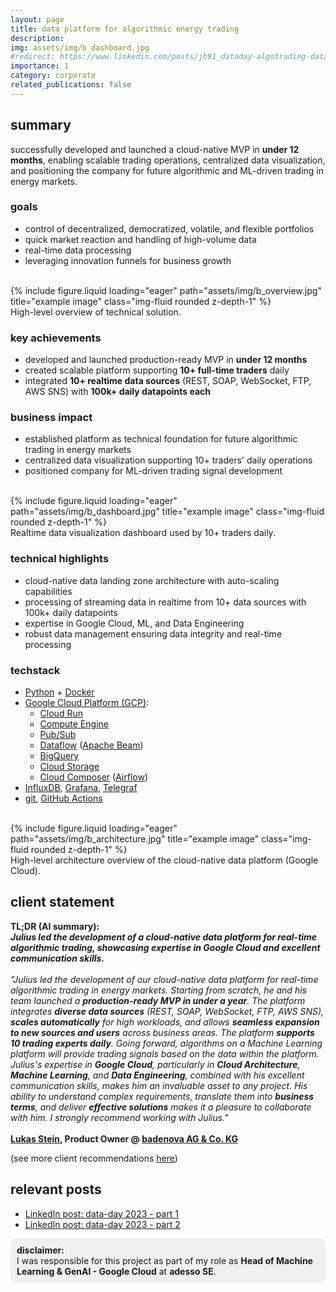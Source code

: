 ```yaml
---
layout: page
title: data platform for algorithmic energy trading
description: 
img: assets/img/b_dashboard.jpg
#redirect: https://www.linkedin.com/posts/jh91_dataday-algotrading-datadriven-activity-7064314524585078784-t6of
importance: 1
category: corporate
related_publications: false
---
```

## summary
successfully developed and launched a cloud-native MVP in **under 12 months**, enabling scalable trading operations, centralized data visualization, and positioning the company for future algorithmic and ML-driven trading in energy markets.

### goals
- control of decentralized, democratized, volatile, and flexible portfolios
- quick market reaction and handling of high-volume data
- real-time data processing
- leveraging innovation funnels for business growth
<br><br>
<div class="row">
    <div class="col-sm mt-3 mt-md-0">
        {% include figure.liquid loading="eager" path="assets/img/b_overview.jpg" title="example image" class="img-fluid rounded z-depth-1" %}
    </div>
</div>
<div class="caption">
    High-level overview of technical solution.
</div>

### key achievements
- developed and launched production-ready MVP in **under 12 months**
- created scalable platform supporting **10+ full-time traders** daily
- integrated **10+ realtime data sources** (REST, SOAP, WebSocket, FTP, AWS SNS) with **100k+ daily datapoints each**

### business impact
- established platform as technical foundation for future algorithmic trading in energy markets
- centralized data visualization supporting 10+ traders' daily operations
- positioned company for ML-driven trading signal development
<br><br>
<div class="row">
    <div class="col-sm mt-3 mt-md-0">
        {% include figure.liquid loading="eager" path="assets/img/b_dashboard.jpg" title="example image" class="img-fluid rounded z-depth-1" %}
    </div>
</div>
<div class="caption">
    Realtime data visualization dashboard used by 10+ traders daily.
</div>

### technical highlights
- cloud-native data landing zone architecture with auto-scaling capabilities
- processing of streaming data in realtime from 10+ data sources with 100k+ daily datapoints
- expertise in Google Cloud, ML, and Data Engineering
- robust data management ensuring data integrity and real-time processing

### techstack
- [Python](https://www.python.org/) + [Docker](https://www.docker.com/)
- [Google Cloud Platform (GCP)](https://cloud.google.com/): 
    - [Cloud Run](https://cloud.google.com/run)
    - [Compute Engine](https://cloud.google.com/products/compute)
    - [Pub/Sub](https://cloud.google.com/pubsub)
    - [Dataflow](https://cloud.google.com/products/dataflow) ([Apache Beam](https://beam.apache.org/))
    - [BigQuery](https://cloud.google.com/bigquery)
    - [Cloud Storage](https://cloud.google.com/storage)
    - [Cloud Composer](https://cloud.google.com/composer) ([Airflow](https://airflow.apache.org/))
- [InfluxDB](https://www.influxdata.com/products/influxdb-cloud/gcp/), [Grafana](https://grafana.com/), [Telegraf](https://www.influxdata.com/time-series-platform/telegraf/)
- [git](https://git-scm.com/), [GitHub Actions](https://github.com/features/actions)
<br><br>
<div class="row">
    <div class="col-sm mt-3 mt-md-0">
        {% include figure.liquid loading="eager" path="assets/img/b_architecture.jpg" title="example image" class="img-fluid rounded z-depth-1" %}
    </div>
</div>
<div class="caption">
    High-level architecture overview of the cloud-native data platform (Google Cloud).
</div>

## client statement
**TL;DR (AI summary): <br>_Julius led the development of a cloud-native data platform for real-time algorithmic trading, showcasing expertise in Google Cloud and excellent communication skills._**<br><br>
_"Julius led the development of our cloud-native data platform for real-time algorithmic trading in energy markets. Starting from scratch, he and his team launched a **production-ready MVP in under a year**. The platform integrates **diverse data sources** (REST, SOAP, WebSocket, FTP, AWS SNS), **scales automatically** for high workloads, and allows **seamless expansion to new sources and users** across business areas.
The platform **supports 10 trading experts daily**. Going forward, algorithms on a Machine Learning platform will provide trading signals based on the data within the platform.
Julius's expertise in **Google Cloud**, particularly in **Cloud Architecture**, **Machine Learning**, and **Data Engineering**, combined with his excellent communication skills, makes him an invaluable asset to any project. His ability to understand complex requirements, translate them into **business terms**, and deliver **effective solutions** makes it a pleasure to collaborate with him.
I strongly recommend working with Julius."_ <br><br>**[Lukas Stein](https://www.linkedin.com/in/lukas-stein/), Product Owner @ [badenova AG & Co. KG](https://www.badenova.de/)**

(see more client recommendations [here](/recommendations))

## relevant posts
- [LinkedIn post: data-day 2023 - part 1](https://www.linkedin.com/posts/jh91_dataday-algotrading-datadriven-activity-7064314524585078784-t6of)
- [LinkedIn post: data-day 2023 - part 2](https://www.linkedin.com/posts/lukas-stein_linkedin-activity-7053722653597011968-eYdJ?utm_source=share&utm_medium=member_desktop)

<div style="background-color: #f0f0f0; padding: 10px; border-radius: 5px;"> <b>disclaimer:</b><br> I was responsible for this project as part of my role as <b>Head of Machine Learning & GenAI - Google Cloud</b> at <b>adesso SE</b>. </div>
